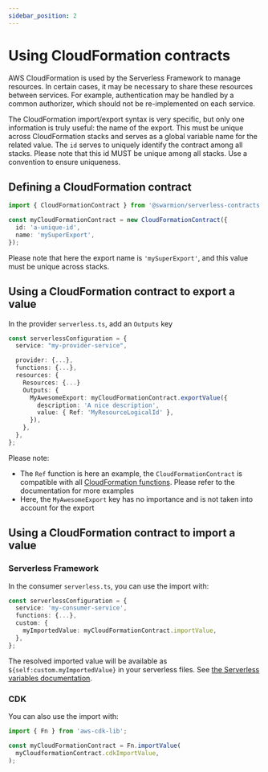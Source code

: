 ```yaml
---
sidebar_position: 2
---
```


# Using CloudFormation contracts

AWS CloudFormation is used by the Serverless Framework to manage resources. In certain cases, it may be necessary to share these resources between services. For example, authentication may be handled by a common authorizer, which should not be re-implemented on each service.

The CloudFormation import/export syntax is very specific, but only one information is truly useful: the name of the export. This must be unique across CloudFormation stacks and serves as a global variable name for the related value. The `id` serves to uniquely identify the contract among all stacks. Please note that this id MUST be unique among all stacks. Use a convention to ensure uniqueness.

## Defining a CloudFormation contract

```ts
import { CloudFormationContract } from '@swarmion/serverless-contracts';

const myCloudFormationContract = new CloudFormationContract({
  id: 'a-unique-id',
  name: 'mySuperExport',
});
```

Please note that here the export name is `'mySuperExport'`, and this value must be unique across stacks.

## Using a CloudFormation contract to export a value

In the provider `serverless.ts`, add an `Outputs` key

```ts
const serverlessConfiguration = {
  service: "my-provider-service",

  provider: {...},
  functions: {...},
  resources: {
    Resources: {...}
    Outputs: {
      MyAwesomeExport: myCloudFormationContract.exportValue({
        description: 'A nice description',
        value: { Ref: 'MyResourceLogicalId' },
      }),
    },
  },
};
```

Please note:

- The `Ref` function is here an example, the `CloudFormationContract` is compatible with all [CloudFormation functions](https://docs.aws.amazon.com/AWSCloudFormation/latest/UserGuide/intrinsic-function-reference.html). Please refer to the documentation for more examples
- Here, the `MyAwesomeExport` key has no importance and is not taken into account for the export

## Using a CloudFormation contract to import a value

### Serverless Framework

In the consumer `serverless.ts`, you can use the import with:

```ts
const serverlessConfiguration = {
  service: 'my-consumer-service',
  functions: {...},
  custom: {
    myImportedValue: myCloudFormationContract.importValue,
  },
};
```

The resolved imported value will be available as `${self:custom.myImportedValue}` in your serverless files. See [the Serverless variables documentation](https://www.serverless.com/framework/docs/providers/aws/guide/variables/#reference-properties-in-serverlessyml).

### CDK

You can also use the import with:

```ts
import { Fn } from 'aws-cdk-lib';

const myCloudFormationContract = Fn.importValue(
  myCloudformationContract.cdkImportValue,
);
```
